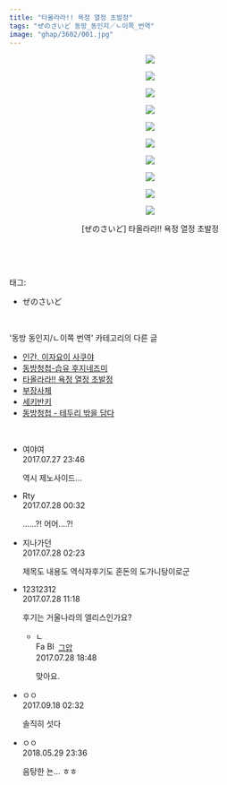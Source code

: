 ```yaml
---
title: "타올라라!! 욕정 열정 초발정"
tags: "ぜのさいど 동방_동인지／ㄴ이쪽_번역"
image: "ghap/3602/001.jpg"
---
```

<div class="article">
<p style="text-align: center; clear: none; float: none;"><img src="{{ site.nasurl }}/ghap/3602/001.jpg"/></p>
<p style="text-align: center; clear: none; float: none;"><img src="{{ site.nasurl }}/ghap/3602/002.jpg"/></p>
<p style="text-align: center; clear: none; float: none;"><img src="{{ site.nasurl }}/ghap/3602/003.jpg"/></p>
<p style="text-align: center; clear: none; float: none;"><img src="{{ site.nasurl }}/ghap/3602/004.jpg"/></p>
<p style="text-align: center; clear: none; float: none;"><img src="{{ site.nasurl }}/ghap/3602/005.jpg"/></p>
<p style="text-align: center; clear: none; float: none;"><img src="{{ site.nasurl }}/ghap/3602/006.jpg"/></p>
<p style="text-align: center; clear: none; float: none;"><img src="{{ site.nasurl }}/ghap/3602/007.jpg"/></p>
<p style="text-align: center; clear: none; float: none;"><img src="{{ site.nasurl }}/ghap/3602/008.jpg"/></p>
<p style="text-align: center; clear: none; float: none;"><img src="{{ site.nasurl }}/ghap/3602/009.jpg"/></p>
<p style="text-align: center; clear: none; float: none;"><img src="{{ site.nasurl }}/ghap/3602/010.jpg"/></p>
<p style="text-align: center; clear: none; float: none;">[ぜのさいど] 타올라라!! 욕정 열정 초발정</p>
<p><br/></p>
</div><br/>
<div class="tagTrail">
<p>태그: </p>
<ul>
<li>ぜのさいど</li>
</ul>
</div><br/>
<div class="another">
<p>'동방 동인지/ㄴ이쪽 번역' 카테고리의 다른 글</p>
<ul>
<li><a href="/2017-07-30-ghap_3605">인간, 이자요이 사쿠야</a></li>
<li><a href="/2017-07-28-ghap_3603">동방청첩-습유 후지네즈미</a></li>
<li><a href="/2017-07-27-ghap_3602">타올라라!! 욕정 열정 초발정</a></li>
<li><a href="/2017-07-27-ghap_3601">부장사체</a></li>
<li><a href="/2017-07-26-ghap_3600">세키반키</a></li>
<li><a href="/2017-07-23-ghap_3598">동방청첩 - 테두리 밖을 담다</a></li>
</ul>
</div><br/>
<div class="cb_module cb_fluid">
<div class="cb_wrt cb_profile">
<div class="comment">
<ul>
<li class="cb_thumb_off" id="comment15045942">
<div class="cb_comment_area">
<div class="cb_info_area">
<div class="cb_section">
<span class="cb_nick_name">여야여</span>
</div>
<div class="cb_section">
<span class="cb_date">2017.07.27 23:46 </span>
</div>
</div>
<div class="cb_dsc_comment">
<p class="cb_dsc">
											역시 제노사이드...
										</p>
</div>
</div></li>
<li class="cb_thumb_off" id="comment15045975">
<div class="cb_comment_area">
<div class="cb_info_area">
<div class="cb_section">
<span class="cb_nick_name">Rty</span>
</div>
<div class="cb_section">
<span class="cb_date">2017.07.28 00:32 </span>
</div>
</div>
<div class="cb_dsc_comment">
<p class="cb_dsc">
											......?! 어어....?!
										</p>
</div>
</div></li>
<li class="cb_thumb_off" id="comment15046018">
<div class="cb_comment_area">
<div class="cb_info_area">
<div class="cb_section">
<span class="cb_nick_name">지나가던</span>
</div>
<div class="cb_section">
<span class="cb_date">2017.07.28 02:23 </span>
</div>
</div>
<div class="cb_dsc_comment">
<p class="cb_dsc">
											제목도 내용도 역식자후기도 혼돈의 도가니탕이로군
										</p>
</div>
</div></li>
<li class="cb_thumb_off" id="comment15046187">
<div class="cb_comment_area">
<div class="cb_info_area">
<div class="cb_section">
<span class="cb_nick_name">12312312</span>
</div>
<div class="cb_section">
<span class="cb_date">2017.07.28 11:18 </span>
</div>
</div>
<div class="cb_dsc_comment">
<p class="cb_dsc">
											후기는 거울나라의 엘리스인가요?
										</p>
</div>
<ul>
<li class="cb_thumb_off" id="comment15046425">
<span class="cb_bu_subnode">ㄴ</span>
<div class="cb_comment_area">
<div class="cb_info_area">
<div class="cb_section">
<span class="cb_nick_name"><img alt="Favicon of https://ghaptouhou.tistory.com" height="16" onerror="this.onerror=null;this.parentNode.removeChild(this)" src="https://ghaptouhou.tistory.com/favicon.ico" width="16"/> <img alt="BlogIcon" height="16" onerror="this.parentNode.removeChild(this)" src="https://ghaptouhou.tistory.com/index.gif" width="16"/> <a href="https://ghaptouhou.tistory.com" onclick="return openLinkInNewWindow(this)"> 그압</a><span class="tistoryProfileLayerTrigger" onclick='TistoryProfile.show(event, this, {"title":"\uc800\uae30 \uc774\uac70 \ub098\uc911\uc5d0 \uc218\uc815 \uac00\ub2a5\ud558\ub098\uc694","url":"https:\/\/ghap.tistory.com","nickname":"\uadf8\uc555","items":[]}); return false;'></span></span>
</div>
<div class="cb_section">
<span class="cb_date">2017.07.28 18:48 </span>
</div>
</div>
<div class="cb_dsc_comment">
<p class="cb_dsc">
																맞아요.
															</p>
</div>
</div>
</li>
</ul>
</div></li>
<li class="cb_thumb_off" id="comment15085074">
<div class="cb_comment_area">
<div class="cb_info_area">
<div class="cb_section">
<span class="cb_nick_name">ㅇㅇ</span>
</div>
<div class="cb_section">
<span class="cb_date">2017.09.18 02:32 </span>
</div>
</div>
<div class="cb_dsc_comment">
<p class="cb_dsc">
											솔직히 섯다
										</p>
</div>
</div></li>
<li class="cb_thumb_off" id="comment15263633">
<div class="cb_comment_area">
<div class="cb_info_area">
<div class="cb_section">
<span class="cb_nick_name">ㅇㅇ</span>
</div>
<div class="cb_section">
<span class="cb_date">2018.05.29 23:36 </span>
</div>
</div>
<div class="cb_dsc_comment">
<p class="cb_dsc">
											음탕한 뇬... ㅎㅎ
										</p>
</div>
</div></li>
</ul>
</div>
</div><!-- commentList close -->
</div><br/>

